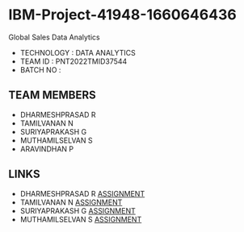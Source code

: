 # IBM-Project-41948-1660646436
Global Sales Data Analytics

- TECHNOLOGY : DATA ANALYTICS
- TEAM ID    : PNT2022TMID37544
- BATCH NO   : 

## TEAM MEMBERS
- DHARMESHPRASAD R
- TAMILVANAN N
- SURIYAPRAKASH G
- MUTHAMILSELVAN S
- ARAVINDHAN P

## LINKS

- DHARMESHPRASAD R     [ASSIGNMENT](https://github.com/IBM-EPBL/IBM-Project-41948-1660646436/blob/main/Assignments/Dharmeshprasad_R)
- TAMILVANAN N   [ASSIGNMENT](https://github.com/IBM-EPBL/IBM-Project-41948-1660646436/tree/main/Assignments/Tamilvanan_N) 
- SURIYAPRAKASH G      [ASSIGNMENT](https://github.com/IBM-EPBL/IBM-Project-41948-1660646436/tree/main/Assignments/Suriyaprakash_G)
- MUTHAMILSELVAN S     [ASSIGNMENT](https://github.com/IBM-EPBL/IBM-Project-41948-1660646436/tree/main/Assignments/MuthamilSelvan_S)
